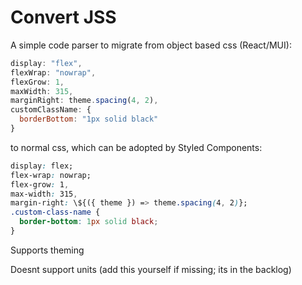 # Convert JSS

A simple code parser to migrate from object based css (React/MUI):

```javascript
display: "flex",
flexWrap: "nowrap",
flexGrow: 1,
maxWidth: 315,
marginRight: theme.spacing(4, 2),
customClassName: {
  borderBottom: "1px solid black"
}
```

to normal css, which can be adopted by Styled Components:

```css
display: flex;
flex-wrap: nowrap;
flex-grow: 1,
max-width: 315,
margin-right: \${({ theme }) => theme.spacing(4, 2)};
.custom-class-name {
  border-bottom: 1px solid black;
}
```

Supports theming

Doesnt support units (add this yourself if missing; its in the backlog)
